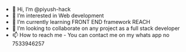 - 👋 Hi, I’m @piyush-hack
- 👀 I’m interested in Web development
- 🌱 I’m currently learning FRONT END framework REACH
- 💞️ I’m looking to collaborate on any project as a full stack developer
- 📫 How to reach me - You can contact me on my whats app no 7533946257

<!---
piyush-hack/piyush-hack is a ✨ special ✨ repository because its `README.md` (this file) appears on your GitHub profile.
You can click the Preview link to take a look at your changes.
--->

